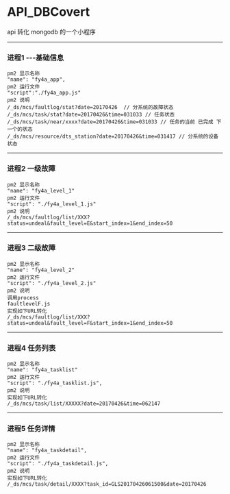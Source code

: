 # API_DBCovert
api 转化 mongodb 的一个小程序

----------

### 进程1 ---基础信息
    pm2 显示名称
    "name": "fy4a_app",
    pm2 运行文件
    "script":"./fy4a_app.js"     
    pm2 说明       
    /_ds/mcs/faultlog/stat?date=20170426  // 分系统的故障状态 
    /_ds/mcs/task/stat?date=20170426&time=031033 // 任务状态 
    /_ds/mcs/task/near/xxxx?date=20170426&time=031033 // 任务的当前 已完成 下一个的状态
    /_ds/mcs/resource/dts_station?date=20170426&time=031417 // 分系统的设备状态 

----------
### 进程2   一级故障
    pm2 显示名称
    "name": "fy4a_level_1"
    pm2 运行文件
    "script": "./fy4a_level_1.js"
    pm2 说明
    /_ds/mcs/faultlog/list/XXX?status=undeal&fault_level=E&start_index=1&end_index=50 
 
    
----------

### 进程3  二级故障
 
    pm2 显示名称
    "name": "fy4a_level_2"
    pm2 运行文件
    "script": "./fy4a_level_2.js"
    pm2 说明
    调用process
    faultlevelF.js
    实现如下URL转化
    /_ds/mcs/faultlog/list/XXX?status=undeal&fault_level=F&start_index=1&end_index=50
           
----------
### 进程4 任务列表
     
    pm2 显示名称
    "name": "fy4a_tasklist"
    pm2 运行文件
    "script": "./fy4a_tasklist.js",
    pm2 说明
    实现如下URL转化
    /_ds/mcs/task/list/XXXXX?date=20170426&time=062147
   
----------
### 进程5 任务详情

    pm2 显示名称
    "name": "fy4a_taskdetail",
    pm2 运行文件
    "script": "./fy4a_taskdetail.js",
    pm2 说明
    实现如下URL转化
    /_ds/mcs/task/detail/XXXX?task_id=GLS20170426061500&date=20170426 
   
  